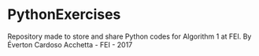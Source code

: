 # PythonExercises
Repository made to store and share Python codes for Algorithm 1 at FEI.
By Éverton Cardoso Acchetta - FEI - 2017
